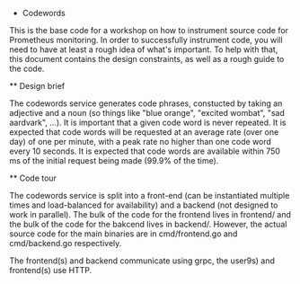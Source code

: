 * Codewords

This is the base code for a workshop on how to instrument source code for Prometheus monitoring. In order to successfully instrument code, you will need to have at least a rough idea of what's important. To help with that, this document contains the design constraints, as well as a rough guide to the code.

** Design brief

The codewords service generates code phrases, constucted by taking an adjective and a noun (so things like "blue orange", "excited wombat", "sad aardvark", ...). It is important that a given code word is never repeated. It is expected that code words will be requested at an average rate (over one day) of one per minute, with a peak rate no higher than one code word every 10 seconds. It is expected that code words are available within 750 ms of the initial request being made (99.9% of the time).

** Code tour

The codewords service is split into a front-end (can be instantiated multiple times and load-balanced for availability) and a backend (not designed to work in parallel). The bulk of the code for the frontend lives in frontend/ and the bulk of the code for the bakcend lives in backend/. However, the actual source code for the main binaries are in cmd/frontend.go and cmd/backend.go respectively.

The frontend(s) and backend communicate using grpc, the user9s) and frontend(s) use HTTP.
